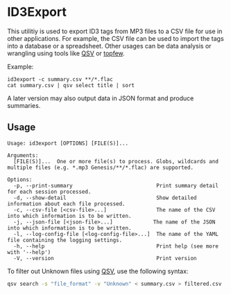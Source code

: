 # ID3Export

This utilitiy is used to export ID3 tags from MP3 files to a CSV file for use in other applications. For example, the CSV file can be used to import the tags into a database or a spreadsheet. Other usages can be data analysis or wrangling using tools like [QSV](https://github.com/jqnatividad/qsv) or [topfew](https://github.com/timbray/topfew/tree/main).

Example:

```console
id3export -c summary.csv **/*.flac
cat summary.csv | qsv select title | sort
```

A later version may also output data in JSON format and produce summaries.

## Usage

```console
Usage: id3export [OPTIONS] [FILE(S)]...

Arguments:
  [FILE(S)]...  One or more file(s) to process. Globs, wildcards and multiple files (e.g. *.mp3 Genesis/**/*.flac) are supported.

Options:
  -p, --print-summary                           Print summary detail for each session processed.
  -d, --show-detail                             Show detailed information about each file processed.
  -c, --csv-file [<csv-file>...]                The name of the CSV into which information is to be written.
  -j, --json-file [<json-file>...]             The name of the JSON into which information is to be written.
  -l, --log-config-file [<log-config-file>...]  The name of the YAML file containing the logging settings.
  -h, --help                                    Print help (see more with '--help')
  -V, --version                                 Print version
```

To filter out Unknown files using [QSV](https://github.com/jqnatividad/qsv), use the following syntax:

```sh
qsv search -s "file_format" -v "Unknown" < summary.csv > filtered.csv
```
